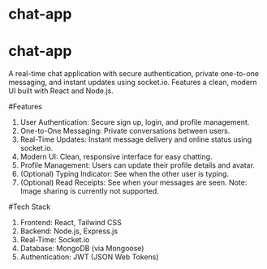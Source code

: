 ﻿# chat-app
# chat-app

A real-time chat application with secure authentication, private one-to-one messaging, and instant updates using socket.io. Features a clean, modern UI built with React and Node.js.


#Features
1. User Authentication: Secure sign up, login, and profile management.
2. One-to-One Messaging: Private conversations between users.
3. Real-Time Updates: Instant message delivery and online status using socket.io.
4. Modern UI: Clean, responsive interface for easy chatting.
5. Profile Management: Users can update their profile details and avatar.
6. (Optional) Typing Indicator: See when the other user is typing.
7. (Optional) Read Receipts: See when your messages are seen.
Note: Image sharing is currently not supported.


#Tech Stack    
1. Frontend:  React, Tailwind CSS
2. Backend: Node.js, Express.js
3. Real-Time: Socket.io
4. Database: MongoDB (via Mongoose)
5. Authentication: JWT (JSON Web Tokens)


